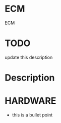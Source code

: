 # ECM
ECM

# TODO
update this description

# Description


<H1> HARDWARE </H1>

<ul>
<li>
    this is a bullet point
</li>

</ul>